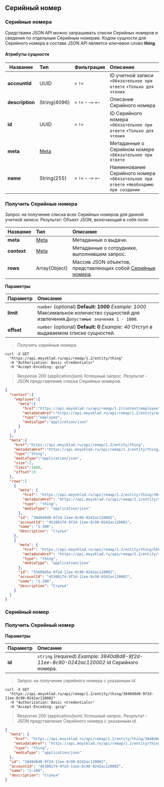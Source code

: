 ## Серийный номер
### Серийные номера
Средствами JSON API можно запрашивать списки Серийных номеров и сведения по отдельным Серийным номерам. Кодом сущности для Серийного номера в составе JSON API является ключевое слово **thing**.

#### Атрибуты сущности
| Название         | Тип                                                       | Фильтрация                  | Описание                                                                               |
| ---------------- | :-------------------------------------------------------- | :-------------------------- |:---------------------------------------------------------------------------------------|
| **accountId**    | UUID                                                      | `=` `!=`                    | ID учетной записи<br>`+Обязательное при ответе` `+Только для чтения`                   |
| **description**  | String(4096)                                              | `=` `!=` `~` `~=` `=~`      | Описание Серийного номера                                                              |
| **id**           | UUID                                                      | `=` `!=`                    | ID Серийного номера<br>`+Обязательное при ответе` `+Только для чтения`                 |
| **meta**         | [Meta](../#mojsklad-json-api-obschie-swedeniq-metadannye) |                             | Метаданные о Серийном номере<br>`+Обязательное при ответе`                             |
| **name**         | String(255)                                               | `=` `!=` `~` `~=` `=~`      | Наименование Серийного номера<br>`+Обязательное при ответе` `+Необходимо при создании` |

### Получить Серийные номера
Запрос на получение списка всех Серийных номеров для данной учетной записи.
Результат: Объект JSON, включающий в себя поля:

| Название    | Тип                                                       | Описание                                                                                                   |
| ----------- | :-------------------------------------------------------- |:-----------------------------------------------------------------------------------------------------------|
| **meta**    | [Meta](../#mojsklad-json-api-obschie-swedeniq-metadannye) | Метаданные о выдаче.                                                                                       |
| **context** | [Meta](../#mojsklad-json-api-obschie-swedeniq-metadannye) | Метаданные о сотруднике, выполнившем запрос.                                                               |
| **rows**    | Array(Object)                                             | Массив JSON объектов, представляющих собой [Серийные номера](../dictionaries/#suschnosti-serijnye-nomera). |

**Параметры**

| Параметр                       | Описание                                                                                                                               |
| ------------------------------ | :------------------------------------------------------------------------------------------------------------------------------------- |
| **limit**                      | `number` (optional) **Default: 1000** *Example: 1000* Максимальное количество сущностей для извлечения.`Допустимые значения 1 - 1000`. |
| **offset**                     | `number` (optional) **Default: 0** *Example: 40* Отступ в выдаваемом списке сущностей.                                                 |

> Получить серийные номера

```shell
curl -X GET
  "https://api.moysklad.ru/api/remap/1.2/entity/thing"
  -H "Authorization: Basic <Credentials>"
  -H "Accept-Encoding: gzip"
```

> Response 200 (application/json)
Успешный запрос. Результат - JSON представление списка Серийных номеров.

```json
{
  "context":{
    "employee":{
      "meta":{
        "href":"https://api.moysklad.ru/api/remap/1.2/context/employee",
        "metadataHref":"https://api.moysklad.ru/api/remap/1.2/entity/employee/metadata",
        "type":"employee",
        "mediaType":"application/json"
      }
    }
  },
  "meta":{
    "href":"https://api.moysklad.ru/api/remap/1.2/entity/thing",
    "metadataHref":"https://api.moysklad.ru/api/remap/1.2/entity/thing/metadata",
    "type":"thing",
    "mediaType":"application/json",
    "size":2,
    "limit":1000,
    "offset":0
  },
  "rows":[
    {
      "meta": {
        "href": "https://api.moysklad.ru/api/remap/1.2/entity/thing/3840d8d8-9f2d-11ee-8c90-0242ac120002",
        "metadataHref": "https://api.moysklad.ru/api/remap/1.2/entity/thing/metadata",
        "type": "thing",
        "mediaType": "application/json"
      },
      "id": "3840d8d8-9f2d-11ee-8c90-0242ac120002",
      "accountId": "45308174-9f2d-11ee-8c90-0242ac120002",
      "name": "1-100",
      "description": "Стулья"
    },
    {
      "meta": {
        "href": "https://api.moysklad.ru/api/remap/1.2/entity/thing/55609d5e-9f2d-11ee-8c90-0242ac120002",
        "metadataHref": "https://api.moysklad.ru/api/remap/1.2/entity/thing/metadata",
        "type": "thing",
        "mediaType": "application/json"
      },
      "id": "55609d5e-9f2d-11ee-8c90-0242ac120002",
      "accountId": "45308174-9f2d-11ee-8c90-0242ac120002",
      "name": "1-200",
      "description": "Стулья"
    }
  ]
}
```

### Серийный номер

### Получить Серийный номер

**Параметры**

| Параметр | Описание                                                                                 |
| :------- |:-----------------------------------------------------------------------------------------|
| **id**   | `string` (required) *Example: 3840d8d8-9f2d-11ee-8c90-0242ac120002* id Серийного номера. |

> Запрос на получение серийного номера с указанным id.

```shell
curl -X GET
  "https://api.moysklad.ru/api/remap/1.2/entity/thing/3840d8d8-9f2d-11ee-8c90-0242ac120002"
  -H "Authorization: Basic <Credentials>"
  -H "Accept-Encoding: gzip"
```

> Response 200 (application/json)
Успешный запрос. Результат - JSON представление Серийного номера с указанным id.

```json
{
  "meta": {
    "href": "https://api.moysklad.ru/api/remap/1.2/entity/thing/3840d8d8-9f2d-11ee-8c90-0242ac120002",
    "metadataHref": "https://api.moysklad.ru/api/remap/1.2/entity/thing/metadata",
    "type": "thing",
    "mediaType": "application/json"
  },
  "id": "3840d8d8-9f2d-11ee-8c90-0242ac120002",
  "accountId": "45308174-9f2d-11ee-8c90-0242ac120002",
  "name": "1-100",
  "description": "Стулья"
}
```
